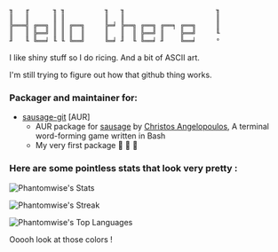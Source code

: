 ```
╖   ╓      ╖ ╖          ╖   ╖                       ╖ 
║   ║      ║ ║          ║   ║                       ║ 
╠═══╣ ╔══╗ ║ ║ ╔══╗     ╠═╛ ╠══╗ ╔══╗ ╔══╕ ╔══╗     ║ 
║   ║ ╠══╝ ║ ║ ║  ║     ║   ║  ║ ╠══╝ ║    ╠══╝     ╙ 
╜   ╙ ╚══╛ ╙ ╙ ╚══╝     ╚═╛ ╜  ╙ ╚══╛ ╜    ╚══╛     ° 
```

I like shiny stuff so I do ricing. And a bit of ASCII art.

I'm still trying to figure out how that github thing works.

### Packager and maintainer for:
- [sausage-git](https://aur.archlinux.org/packages/sausage-git) [AUR]
  - AUR package for [sausage](https://gitlab.com/christosangel/sausage) by [Christos Angelopoulos](https://gitlab.com/christosangel), A terminal word-forming game written in Bash
  - My very first package 🥳 🥳 🥳

### Here are some pointless stats that look very pretty :

![Phantomwise's Stats](https://github-readme-stats.vercel.app/api?username=Phantomwise&theme=radical&show_icons=true&hide_border=true&count_private=true)

![Phantomwise's Streak](https://github-readme-streak-stats.herokuapp.com/?user=Phantomwise&theme=radical&hide_border=true)

![Phantomwise's Top Languages](https://github-readme-stats.vercel.app/api/top-langs/?username=Phantomwise&theme=radical&show_icons=true&hide_border=true&layout=compact)

Ooooh look at those colors !

<!--
**Phantomwise/phantomwise** is a ✨ _special_ ✨ repository because its `README.md` (this file) appears on your GitHub profile.

Here are some ideas to get you started:

- 🔭 I’m currently working on ...
- 🌱 I’m currently learning ...
- 👯 I’m looking to collaborate on ...
- 🤔 I’m looking for help with ...
- 💬 Ask me about ...
- 📫 How to reach me: ...
- 😄 Pronouns: ...
- ⚡ Fun fact: ...
-->
